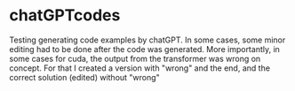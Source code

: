 # chatGPTcodes
Testing generating code examples by chatGPT.
In some cases, some minor editing had to be done after the code was generated. 
More importantly, in some cases for cuda, the output from the transformer was wrong on concept. 
For that I created a version with "wrong" and the end, and the correct solution (edited) without "wrong"




